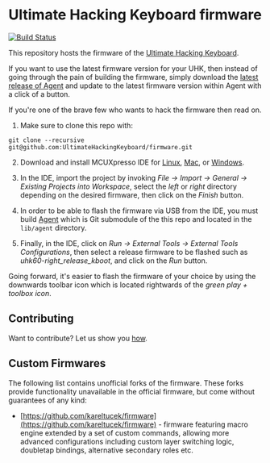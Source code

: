 # Ultimate Hacking Keyboard firmware

[![Build Status](https://travis-ci.org/UltimateHackingKeyboard/firmware.svg?branch=master)](https://travis-ci.org/UltimateHackingKeyboard/firmware)

This repository hosts the firmware of the [Ultimate Hacking Keyboard](https://ultimatehackingkeyboard.com/).

If you want to use the latest firmware version for your UHK, then instead of going through the pain of building the firmware, simply download the [latest release of Agent](https://github.com/UltimateHackingKeyboard/agent/releases/latest) and update to the latest firmware version within Agent with a click of a button.

If you're one of the brave few who wants to hack the firmware then read on.

1. Make sure to clone this repo with:

`git clone --recursive git@github.com:UltimateHackingKeyboard/firmware.git`

2. Download and install MCUXpresso IDE for [Linux](https://storage.googleapis.com/ugl-static/mcuxpresso-ide/mcuxpressoide-10.2.1_795.x86_64.deb.bin), [Mac](https://storage.googleapis.com/ugl-static/mcuxpresso-ide/MCUXpressoIDE_10.2.1_795.pkg), or [Windows](https://storage.googleapis.com/ugl-static/mcuxpresso-ide/MCUXpressoIDE_10.2.1_795.exe).

3. In the IDE, import the project by invoking *File -> Import -> General -> Existing Projects into Workspace*, select the *left* or *right* directory depending on the desired firmware, then click on the *Finish* button.

4. In order to be able to flash the firmware via USB from the IDE, you must build [Agent](https://github.com/UltimateHackingKeyboard/agent) which is Git submodule of the this repo and located in the `lib/agent` directory.

5. Finally, in the IDE, click on *Run -> External Tools -> External Tools Configurations*, then select a release firmware to be flashed such as *uhk60-right_release_kboot*, and click on the *Run* button.

Going forward, it's easier to flash the firmware of your choice by using the downwards toolbar icon which is located rightwards of the *green play + toolbox icon*.

## Contributing

Want to contribute? Let us show you [how](/CONTRIBUTING.md).

## Custom Firmwares

The following list contains unofficial forks of the firmware. These forks provide functionality unavailable in the official firmware, but come without guarantees of any kind:

- [https://github.com/kareltucek/firmware](https://github.com/kareltucek/firmware) - firmware featuring macro engine extended by a set of custom commands, allowing more advanced configurations including custom layer switching logic, doubletap bindings, alternative secondary roles etc.

